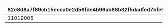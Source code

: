 |82e8d8a7f89cb15ecca0e2d56fde4b96ab88b32f5dadfed7bfe938e7b14cdd20|6f9ab91e1f198d88d0845c393a4b1f8f4d843a99b31fac464d96379c32974542|1a78378b0c3b478d199bef5d2d5f121de53f56e76236280dad422a2b92d0c6d1|bf717b98e9eabf5ee96e7047e67a25a334b5345512e00e6e868808fa86496d85|8c8f4cd1866a5f9f15e216ce16f6bf47fde8621ac296ad3bb6cc4055b22d13a2|
| --- | --- | --- | --- | --- |
|11019005|1|10|-1|41000|